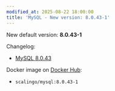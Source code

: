```yaml
---
modified_at: 2025-08-22 18:00:00
title: 'MySQL - New version: 8.0.43-1'
---
```


New default version: **8.0.43-1**

Changelog:

* [MySQL 8.0.43](https://dev.mysql.com/doc/relnotes/mysql/8.0/en/news-8-0-43.html)

Docker image on [Docker Hub](https://hub.docker.com/r/scalingo/mysql):

* `scalingo/mysql:8.0.43-1`
